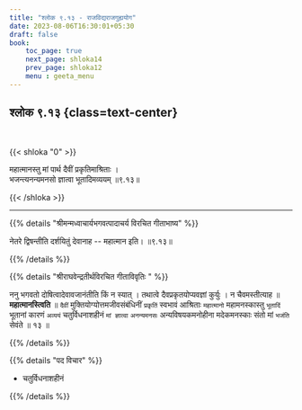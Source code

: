```yaml
---
title: "श्लोक ९.१३ - राजविद्यराजगुह्ययोग"
date: 2023-08-06T16:30:01+05:30
draft: false
book:
    toc_page: true
    next_page: shloka14
    prev_page: shloka12
    menu : geeta_menu
---
```




## श्लोक ९.१३ {class=text-center}

<br/>

{{< shloka  "0"  >}}

महात्मानस्तु मां पार्थ दैवीं प्रकृतिमाश्रिताः  ।   
भजन्त्यनन्यमनसो ज्ञात्वा भूतादिमव्ययम् ॥९.१३॥

{{< /shloka >}}

---


{{% details "श्रीमन्मध्वाचार्यभगवत्पादाचर्य विरचित  गीताभाष्य" %}}

नेतरे द्विषन्तीति दर्शयितुं देवानाह -- महात्मान इति। ॥९.१३॥

{{% /details %}}


{{% details "श्रीराघवेन्द्रतीर्थविरचित गीताविवृतिः " %}}

ननु भगवतो दोषित्वादेवावजानंतीति किं न स्यात्‌ । 
तथात्वे दैवप्रकृतयोप्यवज्ञां कुर्युः । 
न चैवमस्तीत्याह ॥ **महात्मानस्त्विति** ॥ 
`दैवीं` मुक्तियोग्योत्तमजीवसंबंधिनीं `प्रकृतिं` स्वभावं 
आश्रिताः `महात्मानो` महामनस्कास्तु 
`भूतादिं` भूतानां कारणं `अव्ययं` चतुर्विधनाशहीनं 
`मां ज्ञात्वा` `अनन्यमनसः` अन्यविषयकमनोहीना 
मदेकमनस्काः संतो मां `भजंति` सेवंते ॥ १३ ॥

{{% /details %}}



{{% details "पद विचार" %}}

- चतुर्विधनाशहीनं

{{% /details %}}
